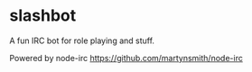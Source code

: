 slashbot
========

A fun IRC bot for role playing and stuff.

Powered by node-irc https://github.com/martynsmith/node-irc
